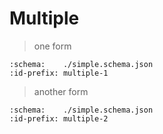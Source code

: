 # Multiple

> one form

```{pr-form} https://github.com/deathbeds/prjsf/new/not-a-branch
:schema:    ./simple.schema.json
:id-prefix: multiple-1
```

> another form

```{pr-form} https://github.com/deathbeds/prjsf/new/not-a-branch
:schema:    ./simple.schema.json
:id-prefix: multiple-2
```
